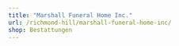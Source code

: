 ```yaml
---
title: "Marshall Funeral Home Inc."
url: /richmond-hill/marshall-funeral-home-inc/
shop: Bestattungen
---
```

